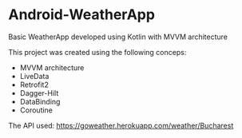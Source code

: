 # Android-WeatherApp
Basic WeatherApp developed using Kotlin with MVVM architecture

This project was created using the following conceps:
- MVVM architecture
- LiveData
- Retrofit2
- Dagger-Hilt
- DataBinding
- Coroutine

The API used: https://goweather.herokuapp.com/weather/Bucharest
